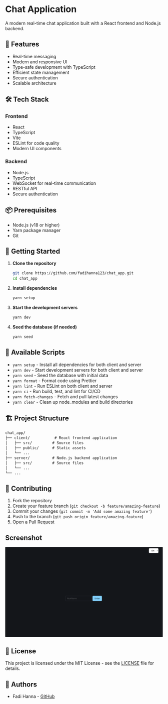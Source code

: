 # Chat Application

A modern real-time chat application built with a React frontend and Node.js backend.

## 🚀 Features

- Real-time messaging
- Modern and responsive UI
- Type-safe development with TypeScript
- Efficient state management
- Secure authentication
- Scalable architecture

## 🛠 Tech Stack

### Frontend

- React
- TypeScript
- Vite
- ESLint for code quality
- Modern UI components

### Backend

- Node.js
- TypeScript
- WebSocket for real-time communication
- RESTful API
- Secure authentication

## 📦 Prerequisites

- Node.js (v18 or higher)
- Yarn package manager
- Git

## 🚀 Getting Started

1. **Clone the repository**

   ```bash
   git clone https://github.com/fadihanna123/chat_app.git
   cd chat_app
   ```

2. **Install dependencies**

   ```bash
   yarn setup
   ```

3. **Start the development servers**

   ```bash
   yarn dev
   ```

4. **Seed the database (if needed)**
   ```bash
   yarn seed
   ```

## 📝 Available Scripts

- `yarn setup` - Install all dependencies for both client and server
- `yarn dev` - Start development servers for both client and server
- `yarn seed` - Seed the database with initial data
- `yarn format` - Format code using Prettier
- `yarn lint` - Run ESLint on both client and server
- `yarn ci` - Run build, test, and lint for CI/CD
- `yarn fetch-changes` - Fetch and pull latest changes
- `yarn clear` - Clean up node_modules and build directories

## 🏗 Project Structure

```
chat_app/
├── client/           # React frontend application
│   ├── src/         # Source files
│   ├── public/      # Static assets
│   └── ...
├── server/          # Node.js backend application
│   ├── src/         # Source files
│   └── ...
└── ...
```

## 🤝 Contributing

1. Fork the repository
2. Create your feature branch (`git checkout -b feature/amazing-feature`)
3. Commit your changes (`git commit -m 'Add some amazing feature'`)
4. Push to the branch (`git push origin feature/amazing-feature`)
5. Open a Pull Request

## Screenshot
![Screenshot](screenshot.png "Screenshot")

## 📄 License

This project is licensed under the MIT License - see the [LICENSE](LICENSE) file for details.

## 👥 Authors

- Fadi Hanna - [GitHub](https://github.com/fadihanna123)
